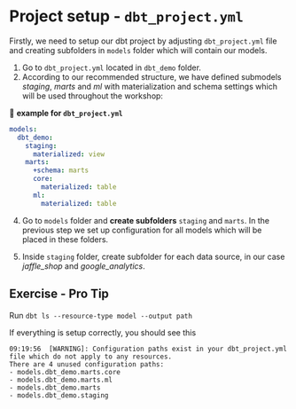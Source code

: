# Project setup - `dbt_project.yml`

Firstly, we need to setup our dbt project by adjusting `dbt_project.yml` file and creating subfolders in `models` folder which will contain our models.

1. Go to `dbt_project.yml` located in `dbt_demo` folder.
3. According to our recommended structure, we have defined submodels *staging*, *marts* and *ml* with materialization and schema settings which will be used throughout the workshop:

📝 **example for `dbt_project.yml`**

```yaml
models:
  dbt_demo:
    staging:
      materialized: view
    marts:
      +schema: marts
      core:
        materialized: table
      ml: 
        materialized: table
```
4. Go to `models` folder and **create subfolders** `staging` and `marts`. In the previous step we set up configuration for all models which will be placed in these folders.

5. Inside `staging` folder, create subfolder for each data source, in our case *jaffle_shop* and *google_analytics*.

## Exercise - Pro Tip

Run `dbt ls --resource-type model --output path`

If everything is setup correctly, you should see this

```shell
09:19:56  [WARNING]: Configuration paths exist in your dbt_project.yml file which do not apply to any resources.
There are 4 unused configuration paths:
- models.dbt_demo.marts.core
- models.dbt_demo.marts.ml
- models.dbt_demo.marts
- models.dbt_demo.staging
```